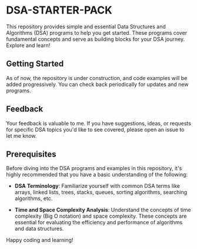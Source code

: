 # DSA-STARTER-PACK

This repository provides simple and essential Data Structures and Algorithms (DSA) programs to help you get started. These programs cover fundamental concepts and serve as building blocks for your DSA journey. Explore and learn!

## Getting Started

As of now, the repository is under construction, and code examples will be added progressively. You can check back periodically for updates and new programs.

## Feedback

Your feedback is valuable to me. If you have suggestions, ideas, or requests for specific DSA topics you'd like to see covered, please open an issue to let me know.

## Prerequisites

Before diving into the DSA programs and examples in this repository, it's highly recommended that you have a basic understanding of the following:

- **DSA Terminology**: Familiarize yourself with common DSA terms like arrays, linked lists, trees, stacks, queues, sorting algorithms, searching algorithms, etc.

- **Time and Space Complexity Analysis**: Understand the concepts of time complexity (Big O notation) and space complexity. These concepts are essential for evaluating the efficiency and performance of algorithms and data structures.



Happy coding and learning!
